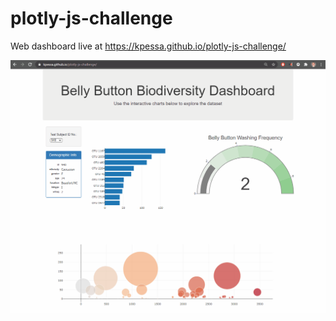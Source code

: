 # plotly-js-challenge

Web dashboard live at https://kpessa.github.io/plotly-js-challenge/

![](./screencast.gif)